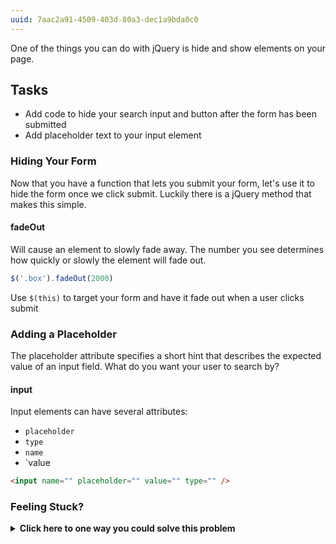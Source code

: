 ```yaml
---
uuid: 7aac2a91-4509-403d-80a3-dec1a9bda0c0
---
```


One of the things you can do with jQuery is hide and show elements on your page.

## Tasks

- Add code to hide your search input and button after the form has been submitted
- Add placeholder text to your input element

### Hiding Your Form

Now that you have a function that lets you submit your form, let's use it to hide the form once we click submit. Luckily there is a jQuery method that makes this simple. 

#### fadeOut

Will cause an element to slowly fade away. The number you see determines how quickly or slowly the element will fade out.

```javascript
$('.box').fadeOut(2000)
```
Use `$(this)` to target your form and have it fade out when a user clicks submit

### Adding a Placeholder

The placeholder attribute specifies a short hint that describes the expected value of an input field. What do you want your user to search by? 
#### input

Input elements can have several attributes:

- `placeholder`
- `type`
- `name`
- `value

```html
<input name="" placeholder="" value="" type="" />
```

### Feeling Stuck?

<details>
  <summary><strong>Click here to one way you could solve this problem</strong></summary>
  It's important to note that when it comes to coding there are many ways to reach the same result, this is just one of them! 

  ```javascript
    $('form').on('submit', function(event) {
      event.preventDefault()
      $(this).fadeOut(2000) 
    })
  ```
</details>

